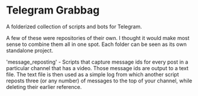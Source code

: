 # Telegram Grabbag
A folderized collection of scripts and bots for Telegram.

A few of these were repositories of their own. I thought it would make most sense to combine them all in one spot. Each folder can be seen as its own standalone project.

'message_reposting' - Scripts that capture message ids for every post in a particular channel that has a video. Those message ids are output to a text file. The text file is then used as a simple log from which another script reposts three (or any number) of messages to the top of your channel, while deleting their earlier reference.
